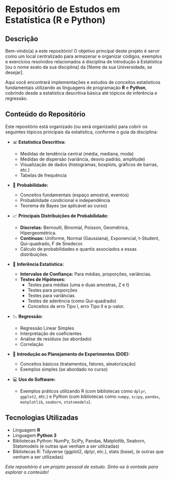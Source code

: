 # Repositório de Estudos em Estatística (R e Python)

## Descrição

Bem-vindo(a) a este repositório! O objetivo principal deste projeto é servir como um local centralizado para armazenar e organizar códigos, exemplos e exercícios resolvidos relacionados à disciplina de Introdução à Estatística [ou o nome exato da sua disciplina] da [Nome da sua Universidade, se desejar].

Aqui você encontrará implementações e estudos de conceitos estatísticos fundamentais utilizando as linguagens de programação **R** e **Python**, cobrindo desde a estatística descritiva básica até tópicos de inferência e regressão.

## Conteúdo do Repositório

Este repositório está organizado (ou será organizado) para cobrir os seguintes tópicos principais da estatística, conforme o guia da disciplina:

* 📊 **Estatística Descritiva:**
    * Medidas de tendência central (média, mediana, moda)
    * Medidas de dispersão (variância, desvio padrão, amplitude)
    * Visualização de dados (histogramas, boxplots, gráficos de barras, etc.)
    * Tabelas de frequência

* 🎲 **Probabilidade:**
    * Conceitos fundamentais (espaço amostral, eventos)
    * Probabilidade condicional e independência
    * Teorema de Bayes (se aplicável ao curso)

* 📈 **Principais Distribuições de Probabilidade:**
    * **Discretas:** Bernoulli, Binomial, Poisson, Geométrica, Hipergeométrica.
    * **Contínuas:** Uniforme, Normal (Gaussiana), Exponencial, t-Student, Qui-quadrado, F de Snedecor.
    * Cálculo de probabilidades e quantis associados a essas distribuições.

* 🤔 **Inferência Estatística:**
    * **Intervalos de Confiança:** Para médias, proporções, variâncias.
    * **Testes de Hipóteses:**
        * Testes para médias (uma e duas amostras, Z e t)
        * Testes para proporções
        * Testes para variâncias
        * Testes de aderência (como Qui-quadrado)
        * Conceitos de erro Tipo I, erro Tipo II e p-valor.

* 📉 **Regressão:**
    * Regressão Linear Simples
    * Interpretação de coeficientes
    * Análise de resíduos (se abordado)
    * Correlação

* 🔬 **Introdução ao Planejamento de Experimentos (DOE):**
    * Conceitos básicos (tratamentos, fatores, aleatorização)
    * Exemplos simples (se abordado no curso)

* 💻 **Uso de Software:**
    * Exemplos práticos utilizando R (com bibliotecas como `dplyr`, `ggplot2`, etc.) e Python (com bibliotecas como `numpy`, `scipy`, `pandas`, `matplotlib`, `seaborn`, `statsmodels`).

## Tecnologias Utilizadas

* Linguagem **R**
* Linguagem **Python 3**
* Bibliotecas Python: NumPy, SciPy, Pandas, Matplotlib, Seaborn, Statsmodels (e outras que venham a ser utilizadas)
* Bibliotecas R: Tidyverse (ggplot2, dplyr, etc.), stats (base), (e outras que venham a ser utilizadas)

*Este repositório é um projeto pessoal de estudo. Sinta-se à vontade para explorar o conteúdo!*

